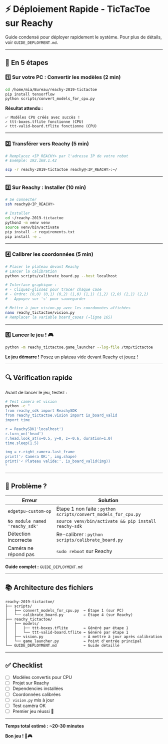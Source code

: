 # ⚡ Déploiement Rapide - TicTacToe sur Reachy

Guide condensé pour déployer rapidement le système. Pour plus de détails, voir `GUIDE_DEPLOYMENT.md`.

---

## 🎯 En 5 étapes

### 1️⃣ Sur votre PC : Convertir les modèles (2 min)

```bash
cd /home/mia/Bureau/reachy-2019-tictactoe
pip install tensorflow
python scripts/convert_models_for_cpu.py
```

**Résultat attendu :**
```
✅ Modèles CPU créés avec succès !
✓ ttt-boxes.tflite fonctionne (CPU)
✓ ttt-valid-board.tflite fonctionne (CPU)
```

---

### 2️⃣ Transférer vers Reachy (5 min)

```bash
# Remplacez <IP_REACHY> par l'adresse IP de votre robot
# Exemple: 192.168.1.42

scp -r reachy-2019-tictactoe reachy@<IP_REACHY>:~/
```

---

### 3️⃣ Sur Reachy : Installer (10 min)

```bash
# Se connecter
ssh reachy@<IP_REACHY>

# Installer
cd ~/reachy-2019-tictactoe
python3 -m venv venv
source venv/bin/activate
pip install -r requirements.txt
pip install -e .
```

---

### 4️⃣ Calibrer les coordonnées (5 min)

```bash
# Placer le plateau devant Reachy
# Lancer la calibration
python scripts/calibrate_board.py --host localhost

# Interface graphique :
# - Cliquez-glissez pour tracer chaque case
# - Ordre: (0,0) (0,1) (0,2) (1,0) (1,1) (1,2) (2,0) (2,1) (2,2)
# - Appuyez sur 's' pour sauvegarder

# Mettre à jour vision.py avec les coordonnées affichées
nano reachy_tictactoe/vision.py
# Remplacer la variable board_cases (~ligne 165)
```

---

### 5️⃣ Lancer le jeu ! 🎮

```bash
python -m reachy_tictactoe.game_launcher --log-file /tmp/tictactoe
```

**Le jeu démarre !** Posez un plateau vide devant Reachy et jouez !

---

## 🔍 Vérification rapide

Avant de lancer le jeu, testez :

```bash
# Test caméra et vision
python -c "
from reachy_sdk import ReachySDK
from reachy_tictactoe.vision import is_board_valid
import time

r = ReachySDK('localhost')
r.turn_on('head')
r.head.look_at(x=0.5, y=0, z=-0.6, duration=1.0)
time.sleep(1.5)

img = r.right_camera.last_frame
print('✓ Caméra OK:', img.shape)
print('✓ Plateau valide:', is_board_valid(img))
"
```

---

## 🐛 Problème ?

| Erreur | Solution |
|--------|----------|
| `edgetpu-custom-op` | Étape 1 non faite : `python scripts/convert_models_for_cpu.py` |
| `No module named 'reachy_sdk'` | `source venv/bin/activate && pip install reachy-sdk` |
| Détection incorrecte | Re-calibrer : `python scripts/calibrate_board.py` |
| Caméra ne répond pas | `sudo reboot` sur Reachy |

**Guide complet :** `GUIDE_DEPLOYMENT.md`

---

## 📚 Architecture des fichiers

```
reachy-2019-tictactoe/
├── scripts/
│   ├── convert_models_for_cpu.py  ← Étape 1 (sur PC)
│   └── calibrate_board.py         ← Étape 4 (sur Reachy)
├── reachy_tictactoe/
│   ├── models/
│   │   ├── ttt-boxes.tflite       ← Généré par étape 1
│   │   └── ttt-valid-board.tflite ← Généré par étape 1
│   ├── vision.py                  ← À mettre à jour après calibration
│   └── game_launcher.py           ← Point d'entrée principal
└── GUIDE_DEPLOYMENT.md            ← Guide détaillé
```

---

## ✅ Checklist

- [ ] Modèles convertis pour CPU
- [ ] Projet sur Reachy
- [ ] Dependencies installées
- [ ] Coordonnées calibrées
- [ ] `vision.py` mis à jour
- [ ] Test caméra OK
- [ ] Premier jeu réussi 🎉

---

**Temps total estimé : ~20-30 minutes**

**Bon jeu ! 🤖🎮**

